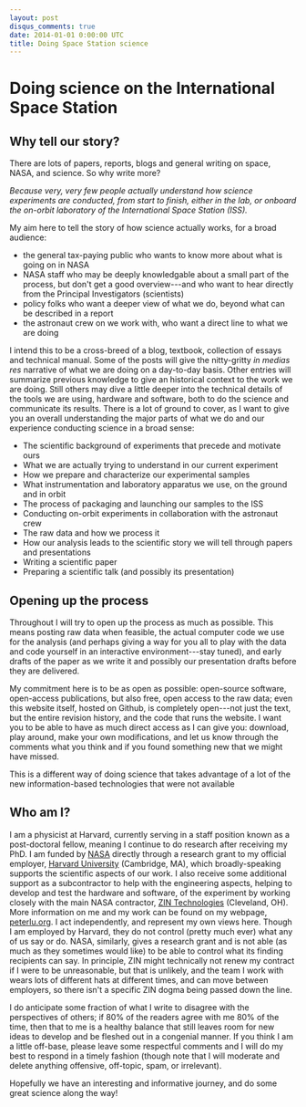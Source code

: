 ```yaml
---
layout: post
disqus_comments: true
date: 2014-01-01 0:00:00 UTC
title: Doing Space Station science
---
```


# Doing science on the International Space Station

## Why tell our story?

There are lots of papers, reports, blogs and general writing on space, NASA, and science. So why write more?

*Because very, very few people actually understand how science experiments are conducted, from start to finish, either in the lab, or onboard the on-orbit laboratory of the International Space Station (ISS).*

My aim here to tell the story of how science actually works, for a broad audience:

+ the general tax-paying public who wants to know more about what is going on in NASA
+ NASA staff who may be deeply knowledgable about a small part of the process, but don't get a good overview---and who want to hear directly from the Principal Investigators (scientists)
+ policy folks who want a deeper view of what we do, beyond what can be described in a report
+ the astronaut crew on  we work with, who want a direct line to what we are doing

I intend this to be a cross-breed of a blog, textbook, collection of essays and technical manual. Some of the posts will give the nitty-gritty *in medias res* narrative of what we are doing on a day-to-day basis. Other entries will summarize previous knowledge to give an historical context to the work we are doing. Still others may dive a little deeper into the technical details of the tools we are using, hardware and software, both to do the science and communicate its results. There is a lot of ground to cover, as I want to give you an overall understanding the major parts of what we do and our experience conducting science in a broad sense:

+ The scientific background of experiments that precede and motivate ours
+ What we are actually trying to understand in our current experiment
+ How we prepare and characterize our experimental samples
+ What instrumentation and laboratory apparatus we use, on the ground and in orbit
+ The process of packaging and launching our samples to the ISS
+ Conducting on-orbit experiments in collaboration with the astronaut crew
+ The raw data and how we process it
+ How our analysis leads to the scientific story we will tell through papers and presentations
+ Writing a scientific paper
+ Preparing a scientific talk (and possibly its presentation)

## Opening up the process

Throughout I will try to open up the process as much as possible. This means posting raw data when feasible, the actual computer code we use for the analysis (and perhaps giving a way for you all to play with the data and code yourself in an interactive environment---stay tuned), and early drafts of the paper as we write it and possibly our presentation drafts before they are delivered.

My commitment here is to be as open as possible: open-source software, open-access publications, but also free, open access to the raw data; even this website itself, hosted on Github, is completely open---not just the text, but the entire revision history, and the code that runs the website. I want you to be able to have as much direct access as I can give you: download, play around, make your own modifications, and let us know through the comments what you think and if you found something new that we might have missed.

This is a different way of doing science that takes advantage of a lot of the new information-based technologies that were not available

## Who am I?

I am a physicist at Harvard, currently serving in a staff position known as a post-doctoral fellow, meaning I continue to do research after receiving my PhD. I am funded by [NASA](http://www.nasa.gov) directly through a research grant to my official employer, [Harvard University](http://www.harvard.edu) (Cambridge, MA), which broadly-speaking supports the scientific aspects of our work. I also receive some additional support as a subcontractor to help with the engineering aspects, helping to develop and test the hardware and software, of the experiment by working closely with the main NASA contractor, [ZIN Technologies](http://www.zin-tech.com) (Cleveland, OH). More information on me and my work can be found on my webpage, [peterlu.org](http://www.peterlu.org). I act independently, and represent my own views here. Though I am employed by Harvard, they do not control (pretty much ever) what any of us say or do. NASA, similarly, gives a research grant and is not able (as much as they sometimes would like) to be able to control what its finding recipients can say. In principle, ZIN might technically not renew my contract if I were to be unreasonable, but that is unlikely, and the team I work with wears lots of different hats at different times, and can move between employers, so there isn't a specific ZIN dogma being passed down the line. 

I do anticipate some fraction of what I write to disagree with the perspectives of others; if 80% of the readers agree with me 80% of the time, then that to me is a healthy balance that still leaves room for new ideas to develop and be fleshed out in a congenial manner. If you think I am a little off-base, please leave some respectful comments and I will do my best to respond in a timely fashion (though note that I will moderate and delete anything offensive, off-topic, spam, or irrelevant). 

Hopefully we have an interesting and informative journey, and do some great science along the way!
